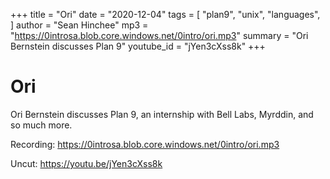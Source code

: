 +++
title = "Ori"
date = "2020-12-04"
tags = [
	"plan9",
	"unix",
	"languages",
]
author = "Sean Hinchee"
mp3 = "https://0introsa.blob.core.windows.net/0intro/ori.mp3"
summary = "Ori Bernstein discusses Plan 9"
youtube_id = "jYen3cXss8k"
+++

# Ori

Ori Bernstein discusses Plan 9, an internship with Bell Labs, Myrddin, and so much more. 

Recording: <https://0introsa.blob.core.windows.net/0intro/ori.mp3>

Uncut: <https://youtu.be/jYen3cXss8k>


